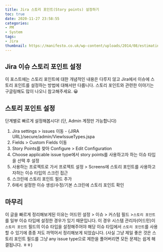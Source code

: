 ```yaml
---
title: Jira 스토리 포인트(Story points) 설정하기
toc: true
date: 2020-11-27 23:58:55
categories:
- PM
- System
tags:
- Jira
thumbnail: https://manifesto.co.uk/wp-content/uploads/2014/08/estimating-in-agile-and-scrum.png
---
```


## Jira 이슈 스토리 포인트 설정

이 포스트에는 스토리 포인트에 대한 개념적인 내용은 다루지 않고 Jira에서 이슈에 스토리 포인트를 설정하는 방법에 대해서만 다룹니다.
스토리 포인트와 관련한 이야기는 구글링해도 많이 나오니 참고해주세요. 😀

## 스토리 포인트 설정

단계별로 빠르게 설정해봅시다! (단, Admin 계정만 가능합니다)

1. Jira settings > issues 이동 - {JIRA URL}/secure/admin/ViewIssueTypes.jspa
2. Fields > Custom Fields 이동
3. Story Points를 찾아 Configure > Edit Configuration
4. Choose applicable issue type에서 story points를 사용하고자 하는 이슈 타입을 선택 후 설정
5. 사용하는 프로젝트로 가서 프로젝트 설정 > Screens에 스토리 포인트를 사용하고자하는 이슈 타입의 스크린 접근
6. 스크린에 스토리 포인트 필드 추가
7. 6에서 설정한 이슈 생성/수정/기본 스크린에 스토리 포인트 확인

## 마무리

이 글을 빠르게 정리해보게된 이유는 어드민 설정 > 이슈 > 커스텀 필드 >`스토리 포인트`를 일부 이슈 타입에 설정한 경우가 있기 때문입니다.
이 경우 시스템 관리자(어드민)이 `스토리 포인트` 필드의 이슈 타입을 설정해주어야 해당 이슈 타입에서 `스토리 포인트`를 사용할 수 있기에 종종 저도 까먹어서 정리해보게 되었습니다.
(사실 그냥 제일 좋은 것은 스토리 포인트 필드를 그냥 any issue type으로 제한을 풀어버리면 모든 문제는 쉽게 해결됩니다. ㅎㅎ)
